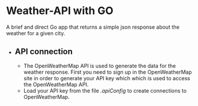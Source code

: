# Weather-API with GO

A brief and direct Go app that returns a simple json response about the weather for a given city.

- ## API connection
     - The OpenWeatherMap API is used to generate the data for the weather response. First you need to sign up in the OpenWeatherMap site in order to generate your API key which which is used to access the OpenWeatherMap API.
     - Load your API key from the file _.apiConfig_ to create connections to OpenWeatherMap.
